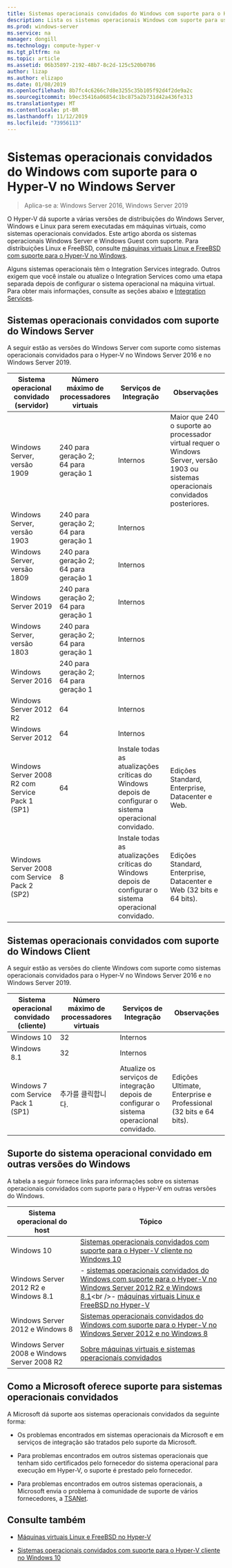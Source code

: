 ```yaml
---
title: Sistemas operacionais convidados do Windows com suporte para o Hyper-V no Windows Server
description: Lista os sistemas operacionais Windows com suporte para uso como um convidado em uma máquina virtual. Também fornece links para artigos semelhantes para versões anteriores do Hyper-V.
ms.prod: windows-server
ms.service: na
manager: dongill
ms.technology: compute-hyper-v
ms.tgt_pltfrm: na
ms.topic: article
ms.assetid: 06b35897-2192-48b7-8c2d-125c520b0786
author: lizap
ms.author: elizapo
ms.date: 01/08/2019
ms.openlocfilehash: 8b7fc4c6266c7d8e3255c35b105f92d4f2de9a2c
ms.sourcegitcommit: b9ec35416a06854c1bc875a2b731d42a436fe313
ms.translationtype: MT
ms.contentlocale: pt-BR
ms.lasthandoff: 11/12/2019
ms.locfileid: "73956113"
---
```

# <a name="supported-windows-guest-operating-systems-for-hyper-v-on-windows-server"></a>Sistemas operacionais convidados do Windows com suporte para o Hyper-V no Windows Server

>Aplica-se a: Windows Server 2016, Windows Server 2019

O Hyper-V dá suporte a várias versões de distribuições do Windows Server, Windows e Linux para serem executadas em máquinas virtuais, como sistemas operacionais convidados. Este artigo aborda os sistemas operacionais Windows Server e Windows Guest com suporte. Para distribuições Linux e FreeBSD, consulte [máquinas virtuais Linux e FreeBSD com suporte para o Hyper-V no Windows](Supported-Linux-and-FreeBSD-virtual-machines-for-Hyper-V-on-Windows.md).  
    
Alguns sistemas operacionais têm o Integration Services integrado. Outros exigem que você instale ou atualize o Integration Services como uma etapa separada depois de configurar o sistema operacional na máquina virtual. Para obter mais informações, consulte as seções abaixo e [Integration Services](https://docs.microsoft.com/virtualization/hyper-v-on-windows/reference/integration-services).  
  
## <a name="supported-windows-server-guest-operating-systems"></a>Sistemas operacionais convidados com suporte do Windows Server  

A seguir estão as versões do Windows Server com suporte como sistemas operacionais convidados para o Hyper-V no Windows Server 2016 e no Windows Server 2019. 
  
|Sistema operacional convidado (servidor)|Número máximo de processadores virtuais|Serviços de Integração|Observações|  
|-------------------------------------|----------------------------------------|------------------------|---------| 
|Windows Server, versão 1909 |240 para geração 2;<br>64 para geração 1|Internos|Maior que 240 o suporte ao processador virtual requer o Windows Server, versão 1903 ou sistemas operacionais convidados posteriores.| 
|Windows Server, versão 1903 |240 para geração 2;<br>64 para geração 1|Internos||
|Windows Server, versão 1809 |240 para geração 2;<br>64 para geração 1|Internos|| 
|Windows Server 2019 |240 para geração 2;<br>64 para geração 1|Internos||
|Windows Server, versão 1803 |240 para geração 2;<br>64 para geração 1|Internos|| 
|Windows Server 2016 |240 para geração 2;<br>64 para geração 1|Internos|| 
|Windows Server 2012 R2 |64|Internos||  
|Windows Server 2012 |64|Internos||  
|Windows Server 2008 R2 com Service Pack 1 (SP1)|64|Instale todas as atualizações críticas do Windows depois de configurar o sistema operacional convidado.|Edições Standard, Enterprise, Datacenter e Web.|
|Windows Server 2008 com Service Pack 2 (SP2)|8|Instale todas as atualizações críticas do Windows depois de configurar o sistema operacional convidado.|Edições Standard, Enterprise, Datacenter e Web (32 bits e 64 bits).|  
  
## <a name="supported-windows-client-guest-operating-systems"></a>Sistemas operacionais convidados com suporte do Windows Client  

A seguir estão as versões do cliente Windows com suporte como sistemas operacionais convidados para o Hyper-V no Windows Server 2016 e no Windows Server 2019.
  
|Sistema operacional convidado (cliente)|Número máximo de processadores virtuais|Serviços de Integração|Observações|  
|-------------------------------------|----------------------------------------|------------------------|---------|  
|Windows 10|32|Internos||  
|Windows 8.1|32|Internos||  
|Windows 7 com Service Pack 1 (SP1)|추가를 클릭합니다.|Atualize os serviços de integração depois de configurar o sistema operacional convidado.|Edições Ultimate, Enterprise e Professional (32 bits e 64 bits).|  
  
## <a name="guest-operating-system-support-on-other-versions-of-windows"></a>Suporte do sistema operacional convidado em outras versões do Windows  

A tabela a seguir fornece links para informações sobre os sistemas operacionais convidados com suporte para o Hyper-V em outras versões do Windows.  
  
|Sistema operacional do host|Tópico|  
|-------------------------|---------|  
|Windows 10|[Sistemas operacionais convidados com suporte para o Hyper-V cliente no Windows 10](https://docs.microsoft.com/virtualization/hyper-v-on-windows/about/supported-guest-os)|  
|Windows Server 2012 R2 e Windows 8.1|-   [sistemas operacionais convidados do Windows com suporte para o Hyper-V no Windows Server 2012 R2 e Windows 8.1](https://docs.microsoft.com/previous-versions/windows/it-pro/windows-server-2012-R2-and-2012/dn792027(v=ws.11))<br />-   [máquinas virtuais Linux e FreeBSD no Hyper-V](Supported-Linux-and-FreeBSD-virtual-machines-for-Hyper-V-on-Windows.md)|  
|Windows Server 2012 e Windows 8|[Sistemas operacionais convidados do Windows com suporte para o Hyper-V no Windows Server 2012 e no Windows 8](https://docs.microsoft.com/previous-versions/windows/it-pro/windows-server-2012-R2-and-2012/dn792028(v=ws.11))|  
|Windows Server 2008 e Windows Server 2008 R2|[Sobre máquinas virtuais e sistemas operacionais convidados](https://docs.microsoft.com/previous-versions/windows/it-pro/windows-server-2008-R2-and-2008/cc794868(v=ws.10))|  
  
## <a name="how-microsoft-provides-support-for-guest-operating-systems"></a>Como a Microsoft oferece suporte para sistemas operacionais convidados  

A Microsoft dá suporte aos sistemas operacionais convidados da seguinte forma:  
  
-   Os problemas encontrados em sistemas operacionais da Microsoft e em serviços de integração são tratados pelo suporte da Microsoft.  
  
-   Para problemas encontrados em outros sistemas operacionais que tenham sido certificados pelo fornecedor do sistema operacional para execução em Hyper-V, o suporte é prestado pelo fornecedor.  
  
-   Para problemas encontrados em outros sistemas operacionais, a Microsoft envia o problema à comunidade de suporte de vários fornecedores, a [TSANet](https://www.tsanet.org/).  
  
## <a name="see-also"></a>Consulte também  
  
-   [Máquinas virtuais Linux e FreeBSD no Hyper-V](Supported-Linux-and-FreeBSD-virtual-machines-for-Hyper-V-on-Windows.md)  
  
-   [Sistemas operacionais convidados com suporte para o Hyper-V cliente no Windows 10](https://docs.microsoft.com/virtualization/hyper-v-on-windows/about/supported-guest-os)  
  



